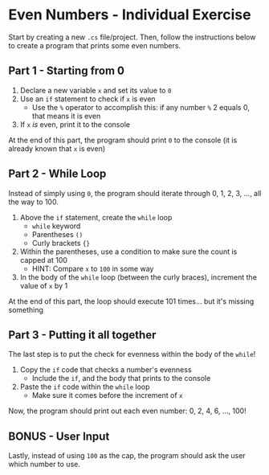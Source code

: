 # Even Numbers - Individual Exercise
Start by creating a new `.cs` file/project. Then, follow the instructions below to create a program that prints some even numbers.

## Part 1 - Starting from 0
1. Declare a new variable `x` and set its value to `0`
1. Use an `if` statement to check if `x` is even
    - Use the `%` operator to accomplish this: if any number `%` 2 equals 0, that means it is even
1. If `x` *is* even, print it to the console

At the end of this part, the program should print `0` to the console (it is already known that `x` is even)

## Part 2 - While Loop
Instead of simply using `0`, the program should iterate through 0, 1, 2, 3, ..., all the way to 100.

1. Above the `if` statement, create the `while` loop
    - `while` keyword
    - Parentheses `()`
    - Curly brackets `{}`
1. Within the parentheses, use a condition to make sure the count is capped at 100
    - HINT: Compare `x` to `100` in some way
1. In the body of the `while` loop (between the curly braces), increment the value of `x` by 1

At the end of this part, the loop should execute 101 times... but it's missing something

## Part 3 - Putting it all together
The last step is to put the check for evenness within the body of the `while`!

1. Copy the `if` code that checks a number's evenness
    - Include the `if`, and the body that prints to the console
1. Paste the `if` code within the `while` loop
    - Make sure it comes before the increment of `x`

Now, the program should print out each even number: 0, 2, 4, 6, ..., 100!

## BONUS - User Input
Lastly, instead of using `100` as the cap, the program should ask the user which number to use.